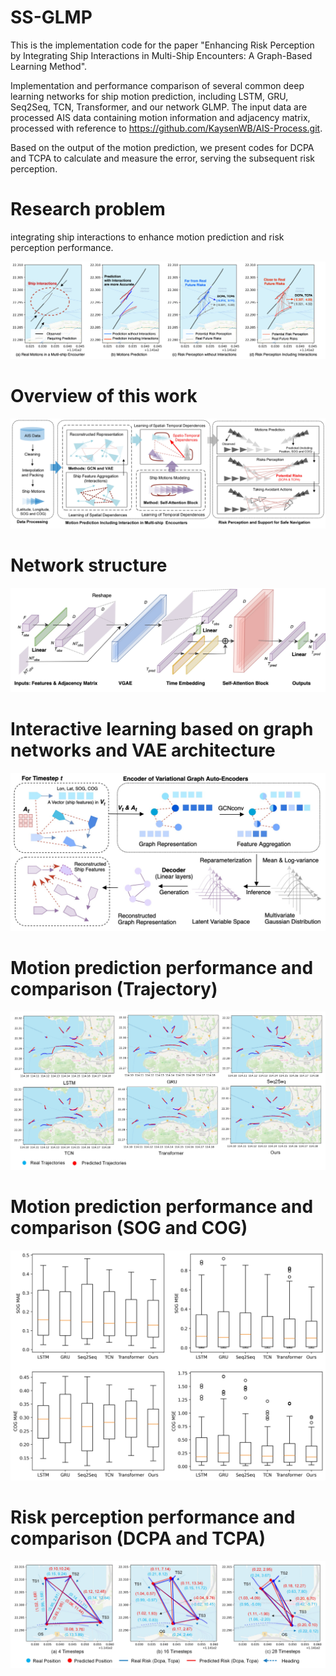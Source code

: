 # SS-GLMP

This is the implementation code for the paper "Enhancing Risk Perception by Integrating Ship Interactions in Multi-Ship Encounters: A Graph-Based Learning Method".

Implementation and performance comparison of several common deep learning networks for ship motion prediction, including LSTM, GRU, Seq2Seq, TCN, Transformer, and our network GLMP. The input data are processed AIS data containing motion information and adjacency matrix, processed with reference to https://github.com/KaysenWB/AIS-Process.git.

Based on the output of the motion prediction, we present codes for DCPA and TCPA to calculate and measure the error, serving the subsequent risk perception.



# Research problem
integrating ship interactions to enhance motion prediction and risk perception performance.

![Figure](https://github.com/KaysenWB/SS-GLMP/blob/main/Figures/Figure01.jpg?raw=true)

# Overview of this work
![Figure](https://github.com/KaysenWB/SS-GLMP/blob/main/Figures/Figure02.jpeg?raw=true)

# Network structure
![Figure](https://github.com/KaysenWB/SS-GLMP/blob/main/Figures/Figure03.jpg?raw=true)

# Interactive learning based on graph networks and VAE architecture
![Figure](https://github.com/KaysenWB/SS-GLMP/blob/main/Figures/Figure04.jpg?raw=true)

# Motion prediction performance and comparison (Trajectory)
![Figure](https://github.com/KaysenWB/SS-GLMP/blob/main/Figures/Figure08.jpeg?raw=true)

# Motion prediction performance and comparison (SOG and COG)
![Figure](https://github.com/KaysenWB/SS-GLMP/blob/main/Figures/Figure06.jpg?raw=true)

# Risk perception performance and comparison (DCPA and TCPA)
![Figure](https://github.com/KaysenWB/SS-GLMP/blob/main/Figures/Figure10.jpeg?raw=true)
